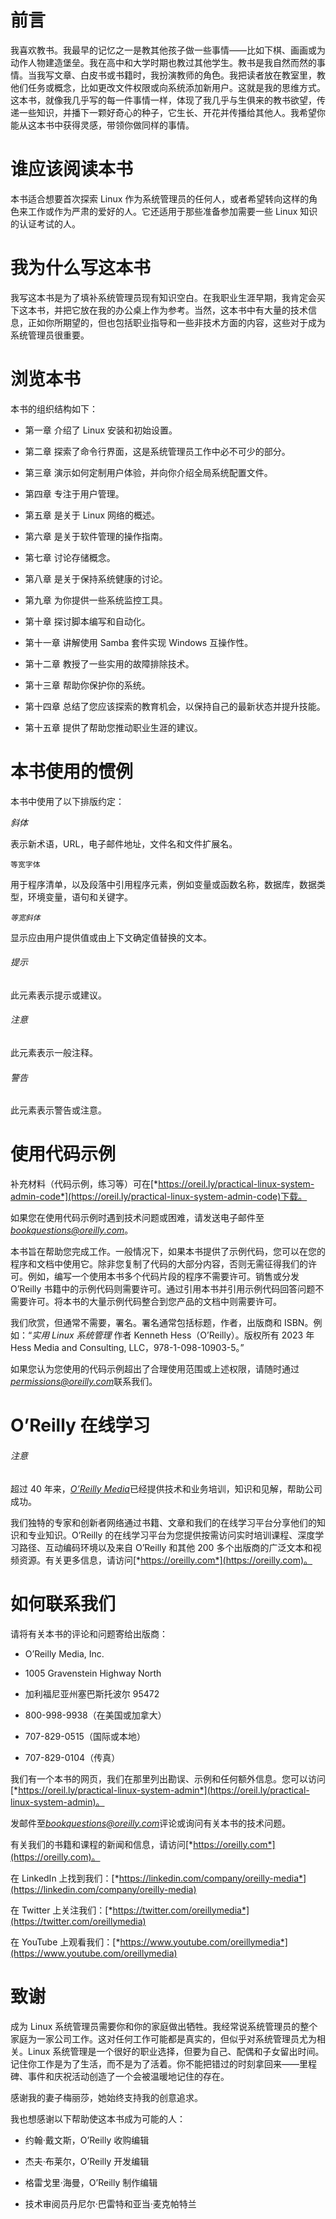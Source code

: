 # 前言

我喜欢教书。我最早的记忆之一是教其他孩子做一些事情——比如下棋、画画或为动作人物建造堡垒。我在高中和大学时期也教过其他学生。教书是我自然而然的事情。当我写文章、白皮书或书籍时，我扮演教师的角色。我把读者放在教室里，教他们任务或概念，比如更改文件权限或向系统添加新用户。这就是我的思维方式。这本书，就像我几乎写的每一件事情一样，体现了我几乎与生俱来的教书欲望，传递一些知识，并播下一颗好奇心的种子，它生长、开花并传播给其他人。我希望你能从这本书中获得灵感，带领你做同样的事情。

# 谁应该阅读本书

本书适合想要首次探索 Linux 作为系统管理员的任何人，或者希望转向这样的角色来工作或作为严肃的爱好的人。它还适用于那些准备参加需要一些 Linux 知识的认证考试的人。

# 我为什么写这本书

我写这本书是为了填补系统管理员现有知识空白。在我职业生涯早期，我肯定会买下这本书，并把它放在我的办公桌上作为参考。当然，这本书中有大量的技术信息，正如你所期望的，但也包括职业指导和一些非技术方面的内容，这些对于成为系统管理员很重要。

# 浏览本书

本书的组织结构如下：

+   第一章 介绍了 Linux 安装和初始设置。

+   第二章 探索了命令行界面，这是系统管理员工作中必不可少的部分。

+   第三章 演示如何定制用户体验，并向你介绍全局系统配置文件。

+   第四章 专注于用户管理。

+   第五章 是关于 Linux 网络的概述。

+   第六章 是关于软件管理的操作指南。

+   第七章 讨论存储概念。

+   第八章 是关于保持系统健康的讨论。

+   第九章 为你提供一些系统监控工具。

+   第十章 探讨脚本编写和自动化。

+   第十一章 讲解使用 Samba 套件实现 Windows 互操作性。

+   第十二章 教授了一些实用的故障排除技术。

+   第十三章 帮助你保护你的系统。

+   第十四章 总结了您应该探索的教育机会，以保持自己的最新状态并提升技能。

+   第十五章 提供了帮助您推动职业生涯的建议。

# 本书使用的惯例

本书中使用了以下排版约定：

*斜体*

表示新术语，URL，电子邮件地址，文件名和文件扩展名。

`等宽字体`

用于程序清单，以及段落中引用程序元素，例如变量或函数名称，数据库，数据类型，环境变量，语句和关键字。

*`等宽斜体`*

显示应由用户提供值或由上下文确定值替换的文本。

###### 提示

此元素表示提示或建议。

###### 注意

此元素表示一般注释。

###### 警告

此元素表示警告或注意。

# 使用代码示例

补充材料（代码示例，练习等）可在[*https://oreil.ly/practical-linux-system-admin-code*](https://oreil.ly/practical-linux-system-admin-code)下载。

如果您在使用代码示例时遇到技术问题或困难，请发送电子邮件至*bookquestions@oreilly.com*。

本书旨在帮助您完成工作。一般情况下，如果本书提供了示例代码，您可以在您的程序和文档中使用它。除非您复制了代码的大部分内容，否则无需征得我们的许可。例如，编写一个使用本书多个代码片段的程序不需要许可。销售或分发 O’Reilly 书籍中的示例代码则需要许可。通过引用本书并引用示例代码回答问题不需要许可。将本书的大量示例代码整合到您产品的文档中则需要许可。

我们欣赏，但通常不需要，署名。署名通常包括标题，作者，出版商和 ISBN。例如：“*实用 Linux 系统管理* 作者 Kenneth Hess（O’Reilly）。版权所有 2023 年 Hess Media and Consulting, LLC，978-1-098-10903-5。”

如果您认为您使用的代码示例超出了合理使用范围或上述权限，请随时通过*permissions@oreilly.com*联系我们。

# O’Reilly 在线学习

###### 注意

超过 40 年来，[*O’Reilly Media*](https://oreilly.com)已经提供技术和业务培训，知识和见解，帮助公司成功。

我们独特的专家和创新者网络通过书籍、文章和我们的在线学习平台分享他们的知识和专业知识。O’Reilly 的在线学习平台为您提供按需访问实时培训课程、深度学习路径、互动编码环境以及来自 O’Reilly 和其他 200 多个出版商的广泛文本和视频资源。有关更多信息，请访问[*https://oreilly.com*](https://oreilly.com)。

# 如何联系我们

请将有关本书的评论和问题寄给出版商：

+   O’Reilly Media, Inc.

+   1005 Gravenstein Highway North

+   加利福尼亚州塞巴斯托波尔 95472

+   800-998-9938（在美国或加拿大）

+   707-829-0515（国际或本地）

+   707-829-0104（传真）

我们有一个本书的网页，我们在那里列出勘误、示例和任何额外信息。您可以访问[*https://oreil.ly/practical-linux-system-admin*](https://oreil.ly/practical-linux-system-admin)。

发邮件至*bookquestions@oreilly.com*评论或询问有关本书的技术问题。

有关我们的书籍和课程的新闻和信息，请访问[*https://oreilly.com*](https://oreilly.com)。

在 LinkedIn 上找到我们：[*https://linkedin.com/company/oreilly-media*](https://linkedin.com/company/oreilly-media)

在 Twitter 上关注我们：[*https://twitter.com/oreillymedia*](https://twitter.com/oreillymedia)

在 YouTube 上观看我们：[*https://www.youtube.com/oreillymedia*](https://www.youtube.com/oreillymedia)

# 致谢

成为 Linux 系统管理员需要你和你的家庭做出牺牲。我经常说系统管理员的整个家庭为一家公司工作。这对任何工作可能都是真实的，但似乎对系统管理员尤为相关。Linux 系统管理是一个很好的职业选择，但要为自己、配偶和子女留出时间。记住你工作是为了生活，而不是为了活着。你不能把错过的时刻拿回来——里程碑、事件和庆祝活动创造了一个会被温暖地记住的存在。

感谢我的妻子梅丽莎，她始终支持我的创意追求。

我也想感谢以下帮助使这本书成为可能的人：

+   约翰·戴文斯，O’Reilly 收购编辑

+   杰夫·布莱尔，O’Reilly 开发编辑

+   格雷戈里·海曼，O’Reilly 制作编辑

+   技术审阅员丹尼尔·巴雷特和亚当·麦克帕特兰
